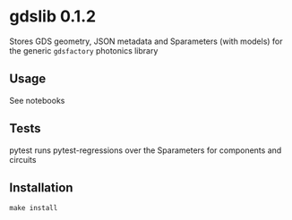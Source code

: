 # gdslib 0.1.2

Stores GDS geometry, JSON metadata and Sparameters (with models) for the generic `gdsfactory` photonics library

## Usage

See notebooks


## Tests

pytest runs pytest-regressions over the Sparameters for components and circuits


## Installation

`make install`

